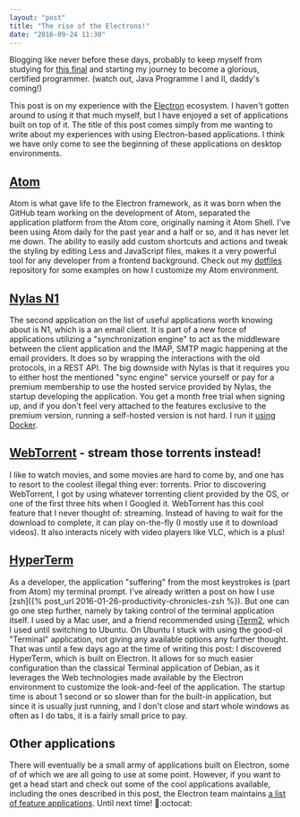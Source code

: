 ```yaml
---
layout: "post"
title: "The rise of the Electrons!"
date: "2016-09-24 11:30"
---
```


Blogging like never before these days, probably to keep myself from studying for [this final](http://www.ntnu.no/studier/emner/TI%C3%984215) and starting my journey to become a glorious, certified programmer. (watch out, Java Programme I and II, daddy's coming!)

This post is on my experience with the [Electron](http://electron.atom.io/) ecosystem. I haven't gotten around to using it that much myself, but I have enjoyed a set of applications built on top of it. The title of this post comes simply from me wanting to write about my experiences with using Electron-based applications. I think we have only come to see the beginning of these applications on desktop environments.

## [Atom](https://github.com/atom/atom/)
Atom is what gave life to the Electron framework, as it was born when the GitHub team working on the development of Atom, separated the application platform from the Atom core, originally naming it Atom Shell. I've been using Atom daily for the past year and a half or so, and it has never let me down. The ability to easily add custom shortcuts and actions and tweak the styling by editing Less and JavaScript files, makes it a very powerful tool for any developer from a frontend background. Check out my [dotfiles](https://github.com/jonasws/dotfiles/tree/master/atom) repository for some examples on how I customize my Atom environment.

## [Nylas N1](https://github.com/nylas/N1/)
The second application on the list of useful applications worth knowing about is N1, which is a an email client. It is part of a new force of applications utilizing a "synchronization engine" to act as the middleware between the client application and the IMAP, SMTP magic happening at the email providers. It does so by wrapping the interactions with the old protocols, in a REST API. The big downside with Nylas is that it requires you to either host the mentioned "sync engine" service yourself or pay for a premium membership to use the hosted service provided by Nylas, the startup developing the application. You get a month free trial when signing up, and if you don't feel very attached to the features exclusive to the premium version, running a self-hosted version is not hard. I run it [using Docker](https://github.com/nhurel/nylas-sync-engine).

## [WebTorrent](https://webtorrent.io/) - stream those torrents instead!
I like to watch movies, and some movies are hard to come by, and one has to resort to the coolest illegal thing ever: torrents. Prior to discovering WebTorrent, I got by using whatever torrenting client provided by the OS, or one of the first three hits when I Googled it. WebTorrent has this cool feature that I never thought of: streaming. Instead of having to wait for the download to complete, it can play on-the-fly (I mostly use it to download videos). It also interacts nicely with video players like VLC, which is a plus!

## [HyperTerm](https://hyperterm.org/)
As a developer, the application "suffering" from the most keystrokes is (part from Atom) my terminal prompt. I've already written a post on how I use [zsh]({% post_url 2016-01-26-productivity-chronicles-zsh %}). But one can go one step further, namely by taking control of the terminal application itself. I used by a Mac user, and a friend recommended using [iTerm2](https://iterm2.com/), which I used until switching to Ubuntu. On Ubuntu I stuck with using the good-ol "Terminal" application, not giving any available options any further thought. That was until a few days ago at the time of writing this post: I discovered HyperTerm, which is built on Electron. It allows for so much easier configuration than the classical Terminal application of Debian, as it leverages the Web technologies made available by the Electron environment to customize the look-and-feel of the application. The startup time is about 1 second or so slower than for the built-in application, but since it is usually just running, and I don't close and start whole windows as often as I do tabs, it is a fairly small price to pay.

## Other applications
There will eventually be a small army of applications built on Electron, some of of which we are all going to use at some point. However, if you want to get a head start and check out some of the cool applications available, including the ones described in this post, the Electron team maintains [a list of feature applications](http://electron.atom.io/apps/). Until next time! :dog::octocat:
